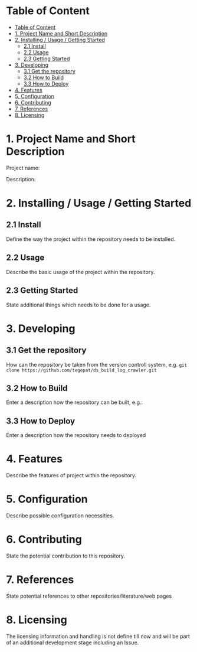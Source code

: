 # Table of Content
- [Table of Content](#table-of-content)
- [1. Project Name and Short Description](#1-project-name-and-short-description)
- [2. Installing / Usage / Getting Started](#2-installing--usage--getting-started)
  - [2.1 Install](#21-install)
  - [2.2 Usage](#22-usage)
  - [2.3 Getting Started](#23-getting-started)
- [3. Developing](#3-developing)
  - [3.1 Get the repository](#31-get-the-repository)
  - [3.2 How to Build](#32-how-to-build)
  - [3.3 How to Deploy](#33-how-to-deploy)
- [4. Features](#4-features)
- [5. Configuration](#5-configuration)
- [6. Contributing](#6-contributing)
- [7. References](#7-references)
- [8. Licensing](#8-licensing)

# 1. Project Name and Short Description

Project name: <enter your project name>

Description: <enter a project description here>

# 2. Installing / Usage / Getting Started

## 2.1 Install
Define the way the project within the repository needs to be installed.

## 2.2 Usage
Describe the basic usage of the project within the repository.
<!-- 
usage: phyton.exe dsBuildLogCrawler.py [-h] [-v] [-r RESULT] regex logfile [-d]

positional arguments:

  regex                      Single regular expression or file to filter in a log file
  logfile                    Filename that shall be filtered using the handed over regular expressions

options:

  -h, --help                 show this help message and exit
  -v, --version              show program's version, the author and the version's date
  -r RESULT, --result RESULT Filename for the results of the filtering
  -d                         plot out debug information

The script reads the <logfile> and searches with the help of the term(s) stated in <regex> for parts in the logfile that matches to the regular expression(s). The results are written into the <RESULT> and an exit value is put out depe
 -->
## 2.3 Getting Started
State additional things which needs to be done for a usage.

# 3. Developing

## 3.1 Get the repository

How can the repository be taken from the version controll system, e.g. `git clone https://github.com/tegepat/ds_build_log_crawler.git `

## 3.2 How to Build

Enter a description how the repository can be built, e.g.: 

<!-- Install the `pipenv` package using `pip install pipenv`. Create a new or recall an allready created virtual environment based on the pipenv using `pipenv shell`.

Included in the project are checks using pylint and ruff. Testing is done by pytest functions. -->

## 3.3 How to Deploy

Enter a description how the repository needs to deployed 

# 4. Features
Describe the features of project within the repository. 
<!-- 
This script searches Azure build step log file on build messages defined by one or more handed over regular expressions. The found results will be stored in a text file for further usage. Additional to this the script will output exit

* 0 success
* 1 the handed over regular expression file is empty
* 2 one or more handed over regular expressions are not compilable
* 4 the handed over log file does not exist
* 8 the handed over log file is empty
* 16 the handed over result file does not exist
* 32 the handed over resutl file is write protected

Additional non-core capabilities
 -->
# 5. Configuration
Describe possible configuration necessities.
<!-- ## Argument Regular Expression File and Path
* ArgType: `positional Argument`
* Type: `String`

Defines a single regular expression as search filter in the log file or a text file in which one or more regular expressions are defined. The single regular expressions are separated by a new line character in the file.

## Argument Log File Name and Path
* ArgType: `positional Argument`
* Type: `String`

Defines the log file which shall be processed with the regular expression(s) from .

## Argument Result File
* ArgType: `optional Argument`
* Type: `String`
* Label: `-r`
* Default: `./logmsgres.txt`

Name of the result file where the filter results will be stored to. There is a default name if a name is not stated.

## Argument Debug Level
* ArgType: `optional Argument`
* Type: `bool`
* Label: `-d`
* Default: `false`

Debug level of the script. 

## Version Argument
* ArgType: `optional Argument`
* Label: `-v, --version`

Shows the version information of the program

## Help Argument
* ArgType: `optional Argument`
* Label: `-h, --help`

Shows the help information of the program -->

# 6. Contributing
State the potential contribution to this repository.
<!-- 
For a new function or a found bug an Issue has to be created in the GitHub project repository (https://github.com/tegepat/ds_build_log_crawler.git). 

New development branches are created based on issues and end in a pull request back to the main branch. Please delete the development branch within the pull request process.

Every pull request shall lead to a new tag in main based on the current version number.
 -->
# 7. References
State potential references to other repositories/literature/web pages

# 8. Licensing

The licensing information and handling is not define till now and will be part of an additional development stage including an Issue.